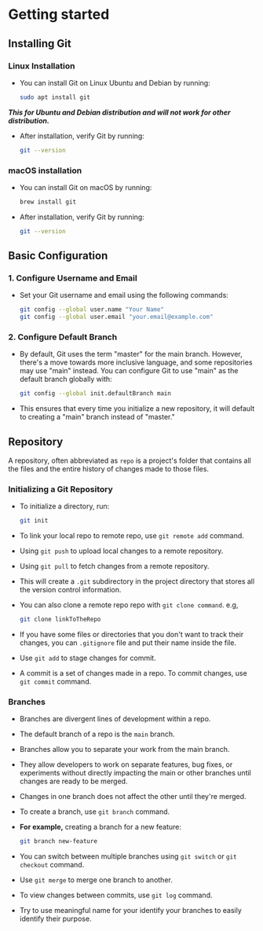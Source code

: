 # Getting started

## Installing Git

### Linux Installation

- You can install Git on Linux Ubuntu and Debian by running:

    ```bash
    sudo apt install git
    ```
***This for Ubuntu and Debian distribution and will not work for other distribution.***

- After installation, verify Git by running:

    ```bash
    git --version
    ```

### macOS installation

- You can install Git on macOS by running:

    ```bash
    brew install git
    ```

- After installation, verify Git by running:

    ```bash
    git --version
    ```

## Basic Configuration

### 1. Configure Username and Email

- Set your Git username and email using the following commands:

    ```bash
    git config --global user.name "Your Name"
    git config --global user.email "your.email@example.com"
    ```

### 2. Configure Default Branch

- By default, Git uses the term "master" for the main branch. However, there's a move towards more inclusive language, and some repositories may use "main" instead. You can configure Git to use "main" as the default branch globally with:

    ```bash
    git config --global init.defaultBranch main
    ```

- This ensures that every time you initialize a new repository, it will default to creating a "main" branch instead of "master."

## Repository

A repository, often abbreviated as `repo` is a project's folder that contains all the files and the entire history of changes made to those files.
### Initializing a Git Repository

- To initialize a directory, run:

    ```bash
    git init
    ```

- To link your local repo to remote repo, use `git remote add` command.
- Using `git push` to upload local changes to a remote repository.
- Using `git pull` to fetch changes from a remote repository.
- This will create a `.git` subdirectory in the project directory that stores all the version control information.
- You can also clone a remote repo repo with `git clone command`. e.g, 

    ```bash
    git clone linkToTheRepo
    ```

- If you have some files or directories that you don't want to track their changes, you can `.gitignore` file and put their name inside the file.
- Use `git add` to stage changes for commit.
- A commit is a set of changes made in a repo. To commit changes, use `git commit` command.

### Branches

- Branches are divergent lines of development within a repo.
- The default branch of a repo is the `main` branch.
- Branches allow you to separate your work from the main branch.
- They allow developers to work on separate features, bug fixes, or experiments without directly impacting the main or other branches until changes are ready to be merged.

- Changes in one branch does not affect the other until they're merged.

- To create a branch, use `git branch` command.
- **For example,** creating a branch for a new feature:

    ```bash
    git branch new-feature
    ```

- You can switch between multiple branches using `git switch` or `git checkout` command.

- Use `git merge` to merge one branch to another.

- To view changes between commits, use `git log` command.

- Try to use meaningful name for your identify your branches to easily identify their purpose.
